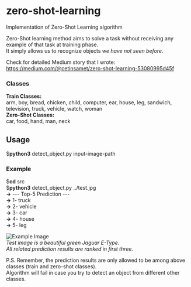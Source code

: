 # zero-shot-learning
Implementation of Zero-Shot Learning algorithm  
  
Zero-Shot learning method aims to solve a task without receiving any example of that task at training phase.  
It simply allows us to recognize objects *we have not seen before*.  
  
Check for detailed Medium story that I wrote: https://medium.com/@cetinsamet/zero-shot-learning-53080995d45f  
  
### Classes  
**Train Classes:**  
arm, boy, bread, chicken, child, computer, ear, house, leg, sandwich, television, truck, vehicle, watch, woman  
**Zero-Shot Classes:**  
car, food, hand, man, neck  
  
## Usage  
$**python3**  detect_object.py  input-image-path  
  
### Example  
$**cd**  src  
$**python3**  detect_object.py  ../test.jpg  
**->** --- Top-5 Prediction ---  
**->** 1- truck  
**->** 2- vehicle  
**->** 3- car  
**->** 4- house  
**->** 5- leg  
  
![Example Image](https://github.com/cetinsamet/zero-shot-learning/blob/master/test.jpg)  
*Test image is a beautiful green Jaguar E-Type.*  
*All related prediction results are ranked in first three.*  
  
P.S. Remember, the prediction results are only allowed to be among above classes (train and zero-shot classes).  
Algorithm will fail in case you try to detect an object from different other classes.

